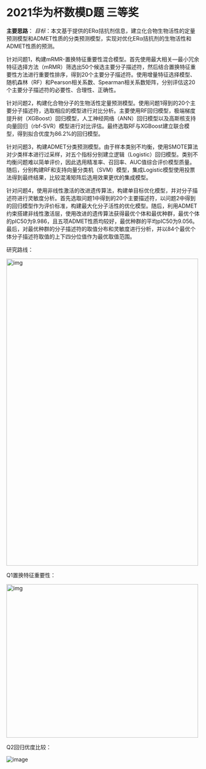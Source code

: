 # 2021华为杯数模D题 三等奖
**主要思路**：
*目标*：本文基于提供的ERα拮抗剂信息，建立化合物生物活性的定量预测模型和ADMET性质的分类预测模型，实现对优化ERα拮抗剂的生物活性和ADMET性质的预测。

针对问题1，构建mRMR-置换特征重要性混合模型。首先使用最大相关—最小冗余特征选择方法（mRMR）筛选出50个候选主要分子描述符，然后结合置换特征重要性方法进行重要性排序，得到20个主要分子描述符。使用增量特征选择模型、随机森林（RF）和Pearson相关系数、Spearman相关系数矩阵，分别评估这20个主要分子描述符的必要性、合理性、正确性。

针对问题2，构建化合物分子的生物活性定量预测模型。使用问题1得到的20个主要分子描述符，选取相应的模型进行对比分析。主要使用RF回归模型，极端梯度提升树（XGBoost）回归模型，人工神经网络（ANN）回归模型以及高斯核支持向量回归（rbf-SVR）模型进行对比评估。最终选取RF与XGBoost建立联合模型，得到拟合优度为86.2%的回归模型。

针对问题3，构建ADMET分类预测模型。由于样本类别不均衡，使用SMOTE算法对少类样本进行过采样，对五个指标分别建立逻辑（Logistic）回归模型。类别不均衡问题难以简单评价，因此选用精准率、召回率、AUC值综合评价模型质量。随后，分别构建RF和支持向量分类机（SVM）模型，集成Logistic模型使用投票法得到最终结果，比较混淆矩阵后选用效果更优的集成模型。

针对问题4，使用非线性激活的改进遗传算法，构建单目标优化模型，并对分子描述符进行灵敏度分析。首先选取问题1中得到的20个主要描述符，以问题2中得到的回归模型作为评价标准，构建最大化分子活性的优化模型。随后，利用ADMET约束搭建非线性激活层，使用改进的遗传算法获得最优个体和最优种群，最优个体的pIC50为9.986，且五项ADMET性质均较好，最优种群的平均pIC50为9.056。最后，对最优种群的分子描述符的取值分布和灵敏度进行分析，并以84个最优个体分子描述符取值的上下四分位值作为最优取值范围。

研究路线：

<img src="https://user-images.githubusercontent.com/75946871/146674156-e9029eed-7e3e-4d0c-890f-4f5511d8b408.png" alt="img" width="500" height="800" />

Q1置换特征重要性：

<img src="https://user-images.githubusercontent.com/75946871/146674238-619132ea-293d-43a0-a6bc-85f092b0e3de.png" alt="img" width="500" height="400"/>

Q2回归优度比较：

![image](https://user-images.githubusercontent.com/75946871/146674224-ab93ced5-725e-45d1-8e7a-15b47daad0d1.png)
